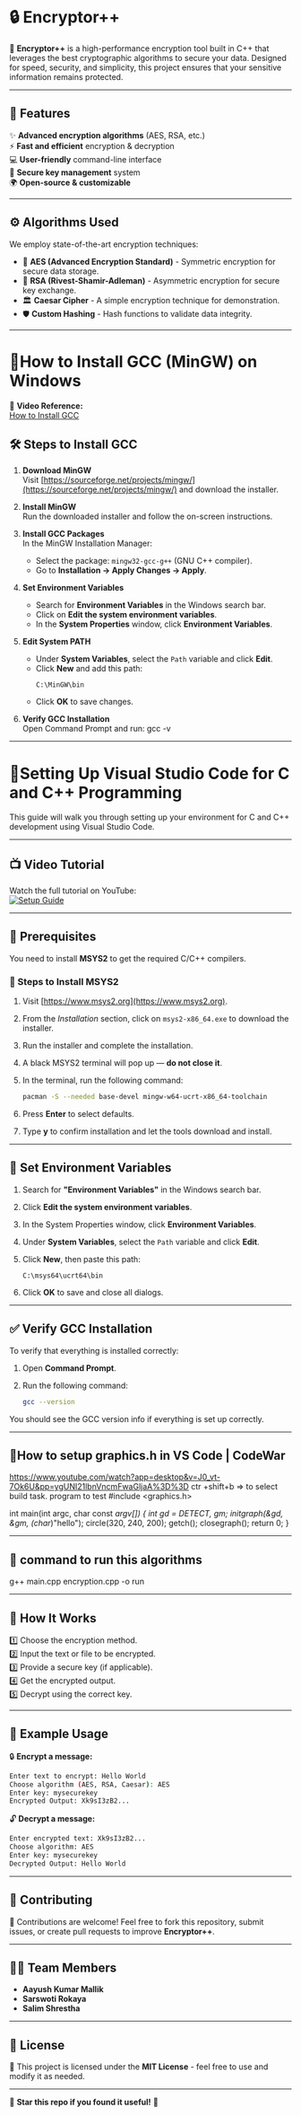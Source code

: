 # 🔒 Encryptor++

🚀 **Encryptor++** is a high-performance encryption tool built in C++ that leverages the best cryptographic algorithms to secure your data. Designed for speed, security, and simplicity, this project ensures that your sensitive information remains protected.

---

## 📌 Features

✨ **Advanced encryption algorithms** (AES, RSA, etc.)\
⚡ **Fast and efficient** encryption & decryption\
💻 **User-friendly** command-line interface\
🔑 **Secure key management** system\
🌍 **Open-source & customizable**

---

## ⚙️ Algorithms Used

We employ state-of-the-art encryption techniques:

- 🔐 **AES (Advanced Encryption Standard)** - Symmetric encryption for secure data storage.
- 🔑 **RSA (Rivest-Shamir-Adleman)** - Asymmetric encryption for secure key exchange.
- 🏛️ **Caesar Cipher** - A simple encryption technique for demonstration.
- 🛡 **Custom Hashing** - Hash functions to validate data integrity.

---

# 📌How to Install GCC (MinGW) on Windows

🎥 **Video Reference:**  
[How to Install GCC](https://www.youtube.com/watch?v=GNzeSTZjziI&list=PLciC3-3T2N8b6upiQv9Js-158nqmAE3xg&index=14)

## 🛠️ Steps to Install GCC

1. **Download MinGW**  
   Visit [https://sourceforge.net/projects/mingw/](https://sourceforge.net/projects/mingw/) and download the installer.

2. **Install MinGW**  
   Run the downloaded installer and follow the on-screen instructions.

3. **Install GCC Packages**  
   In the MinGW Installation Manager:
   - Select the package: `mingw32-gcc-g++` (GNU C++ compiler).
   - Go to **Installation → Apply Changes → Apply**.

4. **Set Environment Variables**  
   - Search for **Environment Variables** in the Windows search bar.
   - Click on **Edit the system environment variables**.
   - In the **System Properties** window, click **Environment Variables**.

5. **Edit System PATH**  
   - Under **System Variables**, select the `Path` variable and click **Edit**.
   - Click **New** and add this path:
     ```
     C:\MinGW\bin
     ```
   - Click **OK** to save changes.

6. **Verify GCC Installation**  
   Open Command Prompt and run:
   gcc -v



---


# 📌Setting Up Visual Studio Code for C and C++ Programming

This guide will walk you through setting up your environment for C and C++ development using Visual Studio Code.

---

## 📺 Video Tutorial

Watch the full tutorial on YouTube:  
[![Setup Guide](https://img.shields.io/badge/Watch%20Video-%F0%9F%93%BA-red)](https://www.youtube.com/watch?v=1PBD5qFWdq8)

---

## 🧰 Prerequisites

You need to install **MSYS2** to get the required C/C++ compilers.

### 🔽 Steps to Install MSYS2

1. Visit [https://www.msys2.org](https://www.msys2.org).
2. From the *Installation* section, click on `msys2-x86_64.exe` to download the installer.
3. Run the installer and complete the installation.
4. A black MSYS2 terminal will pop up — **do not close it**.
5. In the terminal, run the following command:

   ```bash
   pacman -S --needed base-devel mingw-w64-ucrt-x86_64-toolchain
   ```

6. Press **Enter** to select defaults.
7. Type **y** to confirm installation and let the tools download and install.

---

## 🔧 Set Environment Variables

1. Search for **"Environment Variables"** in the Windows search bar.
2. Click **Edit the system environment variables**.
3. In the System Properties window, click **Environment Variables**.
4. Under **System Variables**, select the `Path` variable and click **Edit**.
5. Click **New**, then paste this path:

   ```
   C:\msys64\ucrt64\bin
   ```

6. Click **OK** to save and close all dialogs.

---

## ✅ Verify GCC Installation

To verify that everything is installed correctly:

1. Open **Command Prompt**.
2. Run the following command:

   ```bash
   gcc --version
   ```

You should see the GCC version info if everything is set up correctly.

---

## 📌How to setup graphics.h in VS Code | CodeWar
https://www.youtube.com/watch?app=desktop&v=J0_vt-7Ok6U&pp=ygUNI21lbnVncmFwaGljaA%3D%3D
ctr +shift+b => to select build task.
program to test
#include <graphics.h>

int main(int argc, char const *argv[]) {
    int gd = DETECT, gm;
    initgraph(&gd, &gm, (char*)"hello");
    circle(320, 240, 200);
    getch();
    closegraph();
    return 0;
}

---

## 📝 command to run this algorithms
g++ main.cpp encryption.cpp -o run

---

## 📝 How It Works

1️⃣ Choose the encryption method.\
2️⃣ Input the text or file to be encrypted.\
3️⃣ Provide a secure key (if applicable).\
4️⃣ Get the encrypted output.\
5️⃣ Decrypt using the correct key.

---

## 📌 Example Usage

🔒 **Encrypt a message:**

```sh
Enter text to encrypt: Hello World
Choose algorithm (AES, RSA, Caesar): AES
Enter key: mysecurekey
Encrypted Output: Xk9sI3zB2...
```

🔓 **Decrypt a message:**

```sh
Enter encrypted text: Xk9sI3zB2...
Choose algorithm: AES
Enter key: mysecurekey
Decrypted Output: Hello World
```

---

## 🔗 Contributing

🙌 Contributions are welcome! Feel free to fork this repository, submit issues, or create pull requests to improve **Encryptor++**.

---

## 👨‍💻 Team Members
- **Aayush Kumar Mallik**
- **Sarswoti Rokaya**
- **Salim Shrestha**

---

## 📜 License

📄 This project is licensed under the **MIT License** - feel free to use and modify it as needed.

---

🌟 **Star this repo if you found it useful!** 🚀

